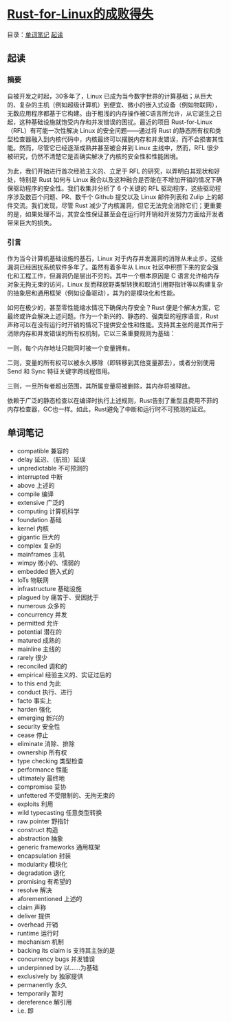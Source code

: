 # [Rust-for-Linux的成败得失](https://www.usenix.org/system/files/atc24-li-hongyu.pdf)

目录：[单词笔记](#单词笔记) [起读](#起读)

## 起读

### 摘要

自被开发之时起，30多年了，Linux 已成为当今数字世界的计算基础；从巨大的、复杂的主机（例如超级计算机）到便宜、微小的嵌入式设备（例如物联网），无数应用程序都基于它构建。由于粗浅的内存操作被C语言所允许，从它诞生之日起，这种基础设施就饱受内存和并发错误的困扰。最近的项目 Rust-for-Linux（RFL）有可能一次性解决 Linux 的安全问题——通过将 Rust 的静态所有权和类型检查器融入到内核代码中，内核最终可以摆脱内存和并发错误，而不会损害其性能。然而，尽管它已经逐渐成熟并甚至被合并到 Linux 主线中，然而，RFL 很少被研究，仍然不清楚它是否确实解决了内核的安全性和性能困境。

为此，我们开始进行首次经验主义的、立足于 RFL 的研究，以弄明白其现状和好处，特别是 Rust 如何与 Linux 融合以及这种融合是否能在不增加开销的情况下确保驱动程序的安全性。我们收集并分析了 6 个关键的 RFL 驱动程序，这些驱动程序涉及数百个问题、PR、数千个 Github 提交以及 Linux 邮件列表和 Zulip 上的邮件交流。我们发现，尽管 Rust 减少了内核漏洞，但它无法完全消除它们；更重要的是，如果处理不当，其安全性保证甚至会在运行时开销和开发努力方面给开发者带来巨大的损失。

### 引言

作为当今计算机基础设施的基石，Linux 对于内存并发漏洞的消除从未止步。这些漏洞已经困扰系统软件多年了。虽然有着多年从 Linux 社区中积攒下来的安全强化和工程工作，但漏洞仍是层出不穷的。其中一个根本原因是 C 语言允许给内存对象无拘无束的访问，Linux 反而释放野类型转换和取消引用野指针等以构建复杂的抽象层和通用框架（例如设备驱动），其为的是模块化和性能。

如何在极少的，甚至零性能缩水情况下确保内存安全？Rust 便是个解决方案，它最终或许会解决上述问题。作为一个新兴的、静态的、强类型的程序语言，Rust 声称可以在没有运行时开销的情况下提供安全性和性能。支持其主张的是其作用于消除内存和并发错误的所有权机制，它以三条重要规则为基础：

一则，每个内存地址只能同时被一个变量拥有。

二则，变量的所有权可以被永久移除（即转移到其他变量那去），或者分别使用 Send 和 Sync 特征关键字跨线程借用。

三则，一旦所有者超出范围，其所属变量将被删除，其内存将被释放。

依赖于广泛的静态检查以在编译时执行上述规则，Rust告别了重型且费用不菲的内存检查器，GC也一样。如此，Rust避免了中断和运行时不可预测的延迟。

## 单词笔记

- compatible 兼容的
- delay 延迟、（航班）延误
- unpredictable 不可预测的
- interrupted 中断
- above 上述的
- compile 编译
- extensive 广泛的
- computing 计算机科学
- foundation 基础
- kernel 内核
- gigantic 巨大的
- complex 复杂的
- mainframes 主机
- wimpy 微小的、懦弱的
- embedded 嵌入式的
- IoTs 物联网
- infrastructure 基础设施
- plagued by 痛苦于、受困扰于
- numerous 众多的
- concurrency 并发
- permitted 允许
- potential 潜在的
- matured 成熟的
- mainline 主线的
- rarely 很少
- reconciled 调和的
- empirical 经验主义的、实证过后的
- to this end 为此
- conduct 执行、进行
- facto 事实上
- harden 强化
- emerging 新兴的
- security 安全性
- cease 停止
- eliminate 消除、排除
- ownership 所有权
- type checking 类型检查
- performance 性能
- ultimately 最终地
- compromise 妥协
- unfettered 不受限制的、无拘无束的
- exploits 利用
- wild typecasting 任意类型转换
- raw pointer 野指针
- construct 构造
- abstraction 抽象
- generic frameworks  通用框架
- encapsulation 封装
- modularity 模块化
- degradation 退化
- promising 有希望的
- resolve 解决
- aforementioned 上述的
- claim 声称
- deliver 提供
- overhead 开销
- runtime 运行时
- mechanism 机制
- backing its claim is 支持其主张的是
- concurrency bugs 并发错误
- underpinned by 以……为基础
- exclusively by 独家提供
- permanently 永久
- temporarily 暂时
- dereference 解引用
- i.e. 即
